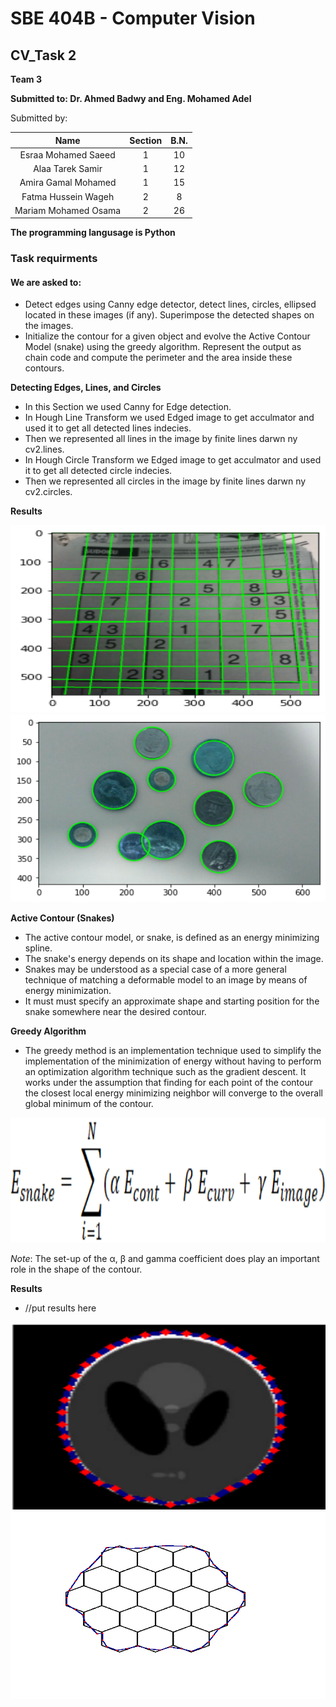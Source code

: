 # SBE 404B - Computer Vision

## CV_Task 2

**Team 3**

**Submitted to: Dr. Ahmed Badwy and Eng. Mohamed Adel**

Submitted by:

|              Name              | Section | B.N. |
|:------------------------------:|:-------:|:----:|
|   Esraa Mohamed Saeed   |    1    |   10  |
|   Alaa Tarek Samir   |    1    |  12  |
| Amira Gamal Mohamed  |    1    |  15  |
|   Fatma Hussein Wageh   |    2    |  8  |
| Mariam Mohamed Osama |    2    |  26  |



**The programming langusage is Python**




### Task requirments

  #### We are asked to:
- Detect edges using Canny edge detector, detect lines, circles, ellipsed located in these images (if any). Superimpose the detected shapes on the images.
- Initialize the contour for a given object and evolve the Active
Contour Model (snake) using the greedy algorithm. Represent the output as chain code and compute the perimeter and the area inside these contours.

**Detecting Edges, Lines, and Circles**

- In this Section we used Canny for Edge detection.
- In  Hough Line Transform we used Edged image to get acculmator and used it to get all detected lines indecies.
- Then we  represented all lines in the image by finite lines darwn ny cv2.lines.
- In Hough Circle Transform we Edged image to get acculmator and used it to get all detected circle indecies.
- Then we  represented all circles in the image by finite lines darwn ny cv2.circles.


**Results**

<img src="images/lines.png" alt="lines Image" width="600" height="300"/>


<img src="images/circles.png" alt="circles Image" width="600" height="300"/>


**Active Contour (Snakes)**

- The active contour model, or snake, is defined as an energy minimizing spline.
- The snake's energy depends on its shape and location within the image.
- Snakes may be understood as a special case of a more general technique of matching a deformable model to an image by means of energy minimization.
- It must must specify an approximate shape and starting position for the snake somewhere near the desired contour.


**Greedy Algorithm**

- The greedy method is an implementation technique used to simplify the implementation of the minimization of energy without having to perform an optimization algorithm technique such as the gradient descent. It works under the assumption that finding for each point of the contour the closest local energy minimizing neighbor will converge to the overall global minimum of the contour.

<img src="images/equation.png" alt="Equation" width="600" height="200"/>

*Note*: The set-up of the α, β and gamma coefficient does play an important role in the shape of the contour.

**Results**

- //put results here

<img src="images/snake1.png" alt="snake1 Image" width="600" height="300"/>


<img src="images/snake2.png" alt="snake2 Image" width="600" height="300"/>


